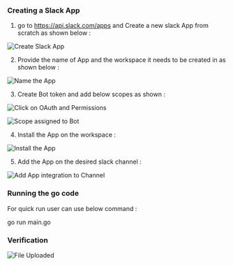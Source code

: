 ### Creating a Slack App 

1. go to https://api.slack.com/apps and Create a new slack App from scratch as shown below : 

![Create Slack App](images/image1.PNG)

2. Provide the name of App and the workspace it needs to be created in as shown below : 

![Name the App](images/image2.PNG)

3. Create Bot token and add below scopes as shown : 

![Click on OAuth and Permissions](images/image3.PNG)

![Scope assigned to Bot](images/image4.PNG)

4. Install the App on the workspace : 

![Install the App](images/image5.PNG)


5. Add the App on the desired slack channel : 

![Add App integration to Channel](images/image6.PNG)



### Running the go code 

For quick run user can use below command : 

go run main.go 

### Verification 

![File Uploaded](images/image7.PNG)



